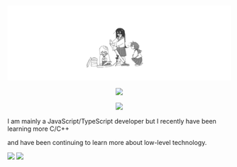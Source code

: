 <img src="./assets/banner.png" alt="banner">
<p align="center"><img src="https://skillicons.dev/icons?i=c,cpp,go,js,ts,html,css,sass,less,md&theme=light" /></p>
<p align="center"><img src="https://skillicons.dev/icons?i=nodejs,webpack,electron,express&theme=light" /></p>

<p>I am mainly a JavaScript/TypeScript developer but I recently have been learning more C/C++</p>
<p>and have been continuing to learn more about low-level technology.</p>

[![](https://github-readme-stats.vercel.app/api/top-langs/?username=nxxh447&layout=compact&card_width=1001)](https://github.com/nxxh447/nxxh447)
[![](https://activity-graph.herokuapp.com/graph?username=nxxh447&bg_color=0D1117&hide_border=true&color=4B8DDA&line=4B8DDA&point=FFFFFF)](https://github.com/nxxh447/nxxh447)

